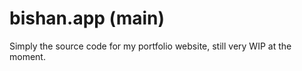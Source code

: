 # bishan.app (main)

Simply the source code for my portfolio website, still very WIP at the moment.
